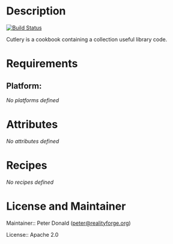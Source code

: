 # Description

[![Build Status](https://secure.travis-ci.org/realityforge/chef-cutlery.svg?branch=master)](http://travis-ci.org/realityforge/chef-cutlery)

Cutlery is a cookbook containing a collection useful library code.

# Requirements

## Platform:

*No platforms defined*

# Attributes

*No attributes defined*

# Recipes

*No recipes defined*

# License and Maintainer

Maintainer:: Peter Donald (<peter@realityforge.org>)

License:: Apache 2.0
